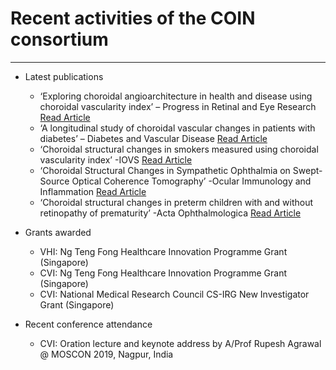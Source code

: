 # Recent activities of the COIN consortium

---

* Latest publications
    * ‘Exploring choroidal angioarchitecture in health and disease using choroidal vascularity index’ – Progress in Retinal and Eye Research <a href="https://www.sciencedirect.com/science/article/pii/S135094622030001X?via%3Dihub" target="_blank">Read Article</a>
    * ‘A longitudinal study of choroidal vascular changes in patients with diabetes’ – Diabetes and Vascular Disease <a href="https://journals.sagepub.com/doi/abs/10.1177/1479164119841536" target="_blank">Read Article</a> 
    * ‘Choroidal structural changes in smokers measured using choroidal vascularity index’ -IOVS <a href="https://iovs.arvojournals.org/article.aspx?articleid=2730449" target="_blank">Read Article</a> 
    * ‘Choroidal Structural Changes in Sympathetic Ophthalmia on Swept-Source Optical Coherence Tomography’ -Ocular Immunology and Inflammation <a href="https://www.tandfonline.com/doi/abs/10.1080/09273948.2019.1685110?journalCode=ioii20" target="_blank">Read Article</a> 
    * ‘Choroidal structural changes in preterm children with and without retinopathy of prematurity’ -Acta Ophthalmologica <a href=" https://onlinelibrary.wiley.com/doi/abs/10.1111/aos.14324" target="_blank">Read Article</a>

* Grants awarded
    *  VHI: Ng Teng Fong Healthcare Innovation Programme Grant (Singapore) 
    *  CVI: Ng Teng Fong Healthcare Innovation Programme Grant (Singapore) 
    *  CVI: National Medical Research Council CS-IRG New Investigator Grant (Singapore) 
    
* Recent conference attendance
    *  CVI: Oration lecture and keynote address by A/Prof Rupesh Agrawal @ MOSCON 2019, Nagpur, India 
    
